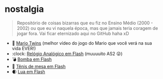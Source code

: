# nostalgia

> Repositório de coisas bizarras que eu fiz no Ensino Médio (2000 - 2002) ou que eu vi naquela época, mas que jamais teria coragem de jogar fora. Vai ficar eternizado aqui no GitHub haha xD

* :runner: [Mario Twins](https://rawgit.com/fdaciuk/nostalgia/master/flash/mario.swf) (melhor vídeo do jogo do Mario que você verá na sua vida EVER!)
* :clock: [Relógio Analógico em Flash](https://rawgit.com/fdaciuk/nostalgia/master/flash/relogio-analogico.swf) (muuuuito AS2 :stuck_out_tongue_winking_eye:)
* :bomb: [Bomba em Flash](https://rawgit.com/fdaciuk/nostalgia/master/flash/bomba.swf)
* :tennis: [Tênis de mesa em Flash](https://rawgit.com/fdaciuk/nostalgia/master/flash/tenis-de-mesa.swf)
* :waxing_crescent_moon: [Lua em Flash](https://rawgit.com/fdaciuk/nostalgia/master/flash/tenis-de-mesa.swf)
